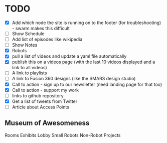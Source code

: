 # TODO


- [X] Add which node the site is running on to the footer (for troubleshooting) - swarm makes this difficult
- [ ] Show Schedule
- [ ] Add list of episodes like wikipedia
- [ ] Show Notes
- [x] Robots
- [x] pull a list of videos and update a yaml file automatically
- [x] publish this on a videos page (with the last 10 videos displayed and a link to all videos)
- [ ] A link to playlists
- [ ] A link to Fusion 360 designs (like the SMARS design studio) 
- [x] Call to action - sign up to our newsletter (need landing page for that too)
- [x] Call to action - support my work
- [ ] links to github repository
- [X] Get a list of tweets from Twitter
- [ ] Article about Access Points 
## Museum of Awesomeness

Rooms
Exhibits
Lobby
Small Robots
Non-Robot Projects